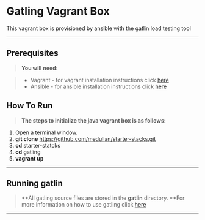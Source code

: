 Gatling Vagrant Box
=======================


This vagrant box is provisioned by ansible with the gatlin load testing tool

----------


Prerequisites
-------------
> **You will need:**

> - Vagrant - for vagrant installation instructions click [here](https://docs.vagrantup.com/v2/installation/)
> - Ansible - for ansible installation instructions click [here](http://docs.ansible.com/intro_installation.html#installation)

How To Run
-------------
> **The steps to initialize the java vagrant box is as follows:**

  1. Open a terminal window.
  2. **git clone** https://github.com/medullan/starter-stacks.git
  3. **cd** starter-statcks
  4. **cd** gatling
  5. **vagrant up**
----------

Running gatlin
-------------
> **All gatling source files are stored in the **gatlin** directory.
> **For more information on how to use gatling click [here](http://gatling.io/docs/1.5.6/user_documentation/tutorial/first_steps_with_gatling.html) 

----------
